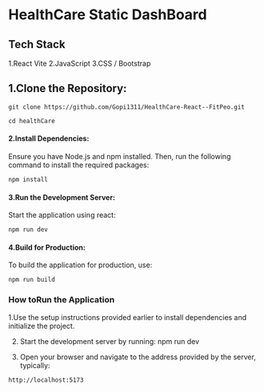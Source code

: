 # HealthCare Static DashBoard 
## Tech Stack
1.React Vite
2.JavaScript 
3.CSS / Bootstrap 
## 1.Clone the Repository:

~~~
git clone https://github.com/Gopi1311/HealthCare-React--FitPeo.git
~~~

~~~
cd healthCare
~~~

#### 2.Install Dependencies: 
  Ensure you have Node.js and npm installed. Then, run the following command to install the required packages:
~~~
npm install
~~~
#### 3.Run the Development Server: 
  Start the application using react:
~~~
npm run dev
~~~
#### 4.Build for Production:
To build the application for production, use:
~~~
npm run build
~~~

### How toRun the Application

1.Use the setup instructions provided earlier to install dependencies and initialize the project.

2. Start the development server by running: npm run dev
   
3. Open your browser and navigate to the address provided by the server, typically:
~~~
http://localhost:5173
~~~
